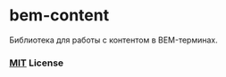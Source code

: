 # bem-content

Библиотека для работы с контентом в BEM-терминах.

### [MIT](http://en.wikipedia.org/wiki/MIT_License) License
